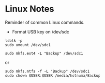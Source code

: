 # Linux Notes

Reminder of common Linux commands.

* Format USB key on /dev/sdc
```
lsblk -p
sudo umount /dev/sdc1

sudo mkfs.ext4 -L "Backup" /dev/sdc1
```
or

    sudo mkfs.ntfs -f -L "Backup" /dev/sdc1
    sudo chown $USER:$USER /media/hotnuma/Backup

